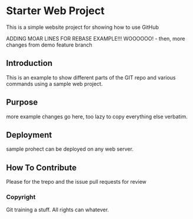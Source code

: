 # Starter Web Project

This is a simple website project for showing how to use GitHub

ADDING MOAR LINES FOR REBASE EXAMPLE!!! WOOOOOO! - then,
more changes from demo feature branch

## Introduction

This is an example to show different parts of the GIT repo and various commands using a sample web project.

## Purpose

more example changes go here, too lazy to copy everything else verbatim.

## Deployment

sample prohect can be deployed on any web server.

## How To Contribute

Please for the trepo and the issue pull requests for review

### Copyright

Git training a stuff. All rights can whatever.